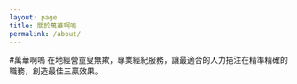 ```yaml
---
layout: page
title: 關於萬華啊嗚
permalink: /about/
---
```


#萬華啊嗚
在地經營童叟無欺，專業經紀服務，讓最適合的人力挹注在精準精確的職務，創造最佳三贏效果。